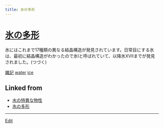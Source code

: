 ```yaml
---
title: 氷の多形
---
```

# [氷の多形](/氷の多形)

[](https://youtu.be/UFGiBKYxHlw)



氷にはこれまで17種類の異なる結晶構造が発見されています。日常目にする氷は、最初に結晶構造がわかったので氷Iと呼ばれていて、以降氷XVIIまでが発見されました。(つづく)



[雑記](/雑記) [water](/water) [ice](/ice)





## Linked from

* [水の特異な物性](/水の特異な物性)
* [氷の多形](/氷の多形)


----

[Edit](https://github.com/vitroid/vitroid.github.io/edit/master/MD/氷の多形.md)

